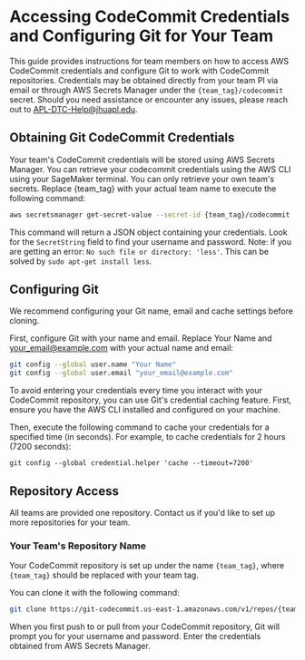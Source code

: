 # Accessing CodeCommit Credentials and Configuring Git for Your Team

This guide provides instructions for team members on how to access AWS CodeCommit credentials and configure Git to work with CodeCommit repositories. Credentials may be obtained directly from your team PI via email or through AWS Secrets Manager under the `{team_tag}/codecommit` secret. Should you need assistance or encounter any issues, please reach out to APL-DTC-Help@jhuapl.edu.

## Obtaining Git CodeCommit Credentials
 
Your team's CodeCommit credentials will be stored using AWS Secrets Manager. You can retrieve your codecommit credentials using the AWS CLI using your SageMaker terminal. You can only retrieve your own team's secrets. Replace {team_tag} with your actual team name to execute the following command:  
```bash
aws secretsmanager get-secret-value --secret-id {team_tag}/codecommit
```

This command will return a JSON object containing your credentials. Look for the `SecretString` field to find your username and password. Note: if you are getting an error: `No such file or directory: 'less'`. This can be solved by `sudo apt-get install less`.

## Configuring Git

We recommend configuring your Git name, email and cache settings before cloning. 

First, configure Git with your name and email. Replace Your Name and your_email@example.com with your actual name and email:

```bash
git config --global user.name "Your Name"
git config --global user.email "your_email@example.com"
```

To avoid entering your credentials every time you interact with your CodeCommit repository, you can use Git's credential caching feature. First, ensure you have the AWS CLI installed and configured on your machine.

Then, execute the following command to cache your credentials for a specified time (in seconds). For example, to cache credentials for 2 hours (7200 seconds):

```
git config --global credential.helper 'cache --timeout=7200'
```

## Repository Access

All teams are provided one repository. Contact us if you'd like to set up more repositories for your team. 

### Your Team's Repository Name
Your CodeCommit repository is set up under the name `{team_tag}`, where `{team_tag}` should be replaced with your team tag.

You can clone it with the following command: 

```bash
git clone https://git-codecommit.us-east-1.amazonaws.com/v1/repos/{team_tag}
```

When you first push to or pull from your CodeCommit repository, Git will prompt you for your username and password. Enter the credentials obtained from AWS Secrets Manager.

